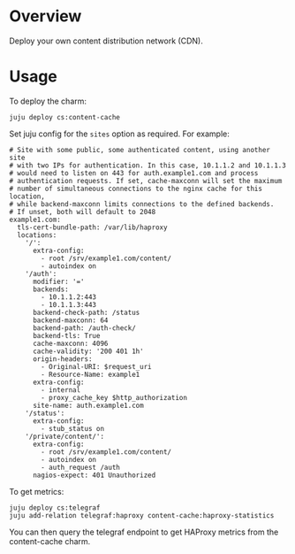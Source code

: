 # Overview

Deploy your own content distribution network (CDN).

# Usage

To deploy the charm:

    juju deploy cs:content-cache

Set juju config for the `sites` option as required. For example:

    # Site with some public, some authenticated content, using another site
    # with two IPs for authentication. In this case, 10.1.1.2 and 10.1.1.3
    # would need to listen on 443 for auth.example1.com and process
    # authentication requests. If set, cache-maxconn will set the maximum
    # number of simultaneous connections to the nginx cache for this location,
    # while backend-maxconn limits connections to the defined backends.
    # If unset, both will default to 2048
    example1.com:
      tls-cert-bundle-path: /var/lib/haproxy
      locations:
        '/':
          extra-config:
            - root /srv/example1.com/content/
            - autoindex on
        '/auth':
          modifier: '='
          backends:
            - 10.1.1.2:443
            - 10.1.1.3:443
          backend-check-path: /status
          backend-maxconn: 64
          backend-path: /auth-check/
          backend-tls: True
          cache-maxconn: 4096
          cache-validity: '200 401 1h'
          origin-headers:
            - Original-URI: $request_uri
            - Resource-Name: example1
          extra-config:
            - internal
            - proxy_cache_key $http_authorization
          site-name: auth.example1.com
        '/status':
          extra-config:
            - stub_status on
        '/private/content/':
          extra-config:
            - root /srv/example1.com/content/
            - autoindex on
            - auth_request /auth
          nagios-expect: 401 Unauthorized

To get metrics:

    juju deploy cs:telegraf
    juju add-relation telegraf:haproxy content-cache:haproxy-statistics

You can then query the telegraf endpoint to get HAProxy metrics from the
content-cache charm.

